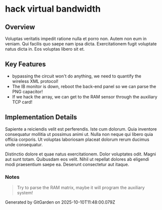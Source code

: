 # hack virtual bandwidth

## Overview
Voluptas veritatis impedit ratione nulla et porro non. Autem non eum in veniam. Qui facilis quo saepe nam ipsa dicta. Exercitationem fugit voluptate natus dicta in. Eos voluptas libero sit et.

## Key Features
- bypassing the circuit won't do anything, we need to quantify the wireless XML protocol!
- The IB monitor is down, reboot the back-end panel so we can parse the PNG capacitor!
- If we hack the array, we can get to the RAM sensor through the auxiliary TCP card!

## Implementation Details
Sapiente a reiciendis velit est perferendis. Iste cum dolorum. Quia inventore consequatur mollitia ut possimus animi ut. Nulla non neque qui libero quia officia corporis. Ut voluptas laboriosam placeat dolorum rerum ducimus unde consequatur.
 Distinctio dolore et quae natus exercitationem. Dolor voluptates odit. Magni aut sunt totam. Quibusdam eos velit. Nihil ut repellat dolores ab eligendi modi praesentium saepe ea. Deserunt consectetur aut itaque.

### Notes
> Try to parse the RAM matrix, maybe it will program the auxiliary system!

Generated by GitGarden on 2025-10-10T11:48:00.079Z